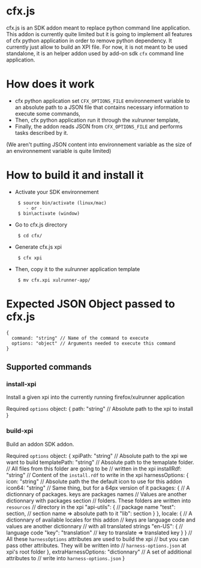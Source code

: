 # cfx.js

cfx.js is an SDK addon meant to replace python command line application.
This addon is currently quite limited but it is going to implement all features
of cfx python application in order to remove python dependency.
It currently just allow to build an XPI file.
For now, it is not meant to be used standalone, it is an helper addon used by
add-on sdk `cfx` command line application.


# How does it work

 * cfx python application set `CFX_OPTIONS_FILE` environnement variable to an
   absolute path to a JSON file that contains necessary information to execute
   some commands,
 * Then, cfx python application run it through the xulrunner template,
 * Finally, the addon reads JSON from `CFX_OPTIONS_FILE` and performs tasks
   described by it.

(We aren't putting JSON content into environnement variable as the size of an
 environnement variable is quite limited)


# How to build it and install it

 * Activate your SDK environnement

        $ source bin/activate (linux/mac)
           - or -
        $ bin\activate (window)

 * Go to cfx.js directory

        $ cd cfx/

 * Generate cfx.js xpi

        $ cfx xpi

 * Then, copy it to the xulrunner application template

        $ mv cfx.xpi xulrunner-app/


# Expected JSON Object passed to cfx.js

    {
      command: "string" // Name of the command to execute
      options: "object" // Arguments needed to execute this command
    }

## Supported commands

### install-xpi

   Install a given xpi into the currently running firefox/xulrunner application

   Required `options` object:
   {
     path: "string" // Absolute path to the xpi to install
   }

### build-xpi

  Build an addon SDK addon.

  Required `options` object:
  {
    xpiPath: "string" // Absolute path to the xpi we want to build
    templatePath: "string" // Absolute path to the temaplate folder.
                           // All files from this folder are going to be
                           // written in the xpi
    installRdf: "string" // Content of the `install.rdf` to write in the xpi
    harnessOptions: {
      icon: "string"   // Absolute path the the default icon to use for this addon
      icon64: "string" // Same thing, but for a 64px version of it
      packages: {      // A dictionnary of packages. keys are packages names
                       // Values are another dictionnary with packages section
                       // folders. These folders are written into `resources`
                       // directory in the xpi
        "api-utils": { // package name
          "test": section, // section name => absolute path to it
          "lib": section
        }
      },
      locale: { // A dictionnary of available locales for this addon
                // keys are language code and values are another dictionnary
                // with all translated strings
        "en-US": { // language code
          "key": "translation" // key to translate => translated key
        }
      }
      // All these `harnessOptions` attributes are used to build the xpi
      // but you can pass other attributes. They will be written into
      // `harness-options.json` at xpi's root folder
    },
    extraHarnessOptions: "dictionnary" // A set of additional attributes to
                                       // write into `harness-options.json`
  }
